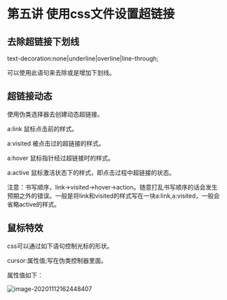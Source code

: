 # 第五讲 使用css文件设置超链接

## 去除超链接下划线

text-decoration:none|underline|overline|line-through;

可以使用此语句来去除或是增加下划线。

## 超链接动态

使用伪类选择器去创建动态超链接。

a:link 鼠标点击前的样式。

a:visited 被点击过的超链接的样式。

a:hover 鼠标指针经过超链接时的样式。

a:active 鼠标激活状态下的样式，即点击过程中超链接的状态。

注意：书写顺序，link→visited→hover→action。随意打乱书写顺序的话会发生预期之外的错误。一般是将link和visited的样式写在一块a:link,a:visited，一般会省略active的样式。

## 鼠标特效

css可以通过如下语句控制光标的形状。

cursor:属性值;写在伪类控制器里面。

属性值如下：

![image-20201112162448407](C:\Users\Administrator\AppData\Roaming\Typora\typora-user-images\image-20201112162448407.png)

